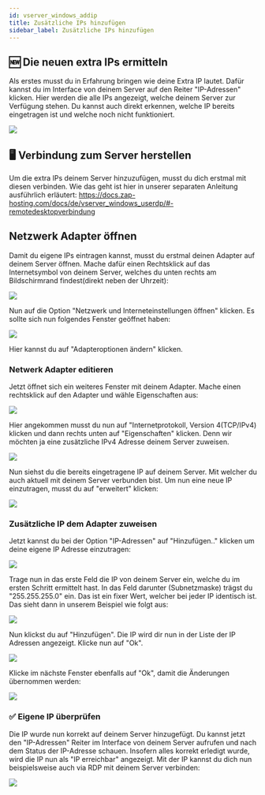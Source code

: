 ```yaml
---
id: vserver_windows_addip
title: Zusätzliche IPs hinzufügen
sidebar_label: Zusätzliche IPs hinzufügen
---
```


## 🆕 Die neuen extra IPs ermitteln
Als erstes musst du in Erfahrung bringen wie deine Extra IP lautet.
Dafür kannst du im Interface von deinem Server auf den Reiter "IP-Adressen" klicken.
Hier werden die alle IPs angezeigt, welche deinem Server zur Verfügung stehen.
Du kannst auch direkt erkennen, welche IP bereits eingetragen ist und welche noch nicht funktioniert.

![](https://screensaver01.zap-hosting.com/index.php/s/znWitTCmSJfRS6x/preview)

## 🖥 Verbindung zum Server herstellen
Um die extra IPs deinem Server hinzuzufügen, musst du dich erstmal mit diesen verbinden.
Wie das geht ist hier in unserer separaten Anleitung ausführlich erläutert:
https://docs.zap-hosting.com/docs/de/vserver_windows_userdp/#-remotedesktopverbindung

##  Netzwerk Adapter öffnen
Damit du eigene IPs eintragen kannst, musst du erstmal deinen Adapter auf deinem Server öffnen.
Mache dafür einen Rechtsklick auf das Internetsymbol von deinem Server, welches du unten rechts am Bildschirmrand findest(direkt neben der Uhrzeit):

![](https://screensaver01.zap-hosting.com/index.php/s/xD4CwRajgQJB3QG/preview)

Nun auf die Option "Netzwerk und Interneteinstellungen öffnen" klicken.
Es sollte sich nun folgendes Fenster geöffnet haben:

![](https://screensaver01.zap-hosting.com/index.php/s/8H6eK78xzSbjagq/preview)

Hier kannst du auf "Adapteroptionen ändern" klicken.

### Netwerk Adapter editieren
Jetzt öffnet sich ein weiteres Fenster mit deinem Adapter.
Mache einen rechtsklick auf den Adapter und wähle Eigenschaften aus:

![](https://screensaver01.zap-hosting.com/index.php/s/CfYNftFfiDeZSE9/preview)

Hier angekommen musst du nun auf "Internetprotokoll, Version 4(TCP/IPv4) klicken und dann rechts unten auf "Eigenschaften" klicken.
Denn wir möchten ja eine zusätzliche IPv4 Adresse deinem Server zuweisen.

![](https://screensaver01.zap-hosting.com/index.php/s/baDAPZkPSWi9K72/preview)

Nun siehst du die bereits eingetragene IP auf deinem Server. Mit welcher du auch aktuell mit deinem Server verbunden bist.
Um nun eine neue IP einzutragen, musst du auf "erweitert" klicken:

![](https://screensaver01.zap-hosting.com/index.php/s/m7ReFrefziBm4pW/preview)

### Zusätzliche IP dem Adapter zuweisen
Jetzt kannst du bei der Option "IP-Adressen" auf "Hinzufügen.." klicken um deine eigene IP Adresse einzutragen:

![](https://screensaver01.zap-hosting.com/index.php/s/osZsFMc5b9S5mR6/preview)

Trage nun in das erste Feld die IP von deinem Server ein, welche du im ersten Schritt ermittelt hast.
In das Feld darunter (Subnetzmaske) trägst du "255.255.255.0" ein.
Das ist ein fixer Wert, welcher bei jeder IP identisch ist.
Das sieht dann in unserem Beispiel wie folgt aus:

![](https://screensaver01.zap-hosting.com/index.php/s/CFtPaG9zj6Pe6wf/preview)

Nun klickst du auf "Hinzufügen". Die IP wird dir nun in der Liste der IP Adressen angezeigt.
Klicke nun auf "Ok".

![](https://screensaver01.zap-hosting.com/index.php/s/kqkWXtGisTDkS9X/preview)

Klicke im nächste Fenster ebenfalls auf "Ok", damit die Änderungen übernommen werden:

![](https://screensaver01.zap-hosting.com/index.php/s/QxqB7NG8KFDkYBy/preview)

### ✅ Eigene IP überprüfen
Die IP wurde nun korrekt auf deinem Server hinzugefügt.
Du kannst jetzt den "IP-Adressen" Reiter im Interface von deinem Server aufrufen und nach dem Status der IP-Adresse schauen.
Insofern alles korrekt erledigt wurde, wird die IP nun als "IP erreichbar" angezeigt.
Mit der IP kannst du dich nun beispielsweise auch via RDP mit deinem Server verbinden:

![](https://screensaver01.zap-hosting.com/index.php/s/XBErekHMEwD9cZw/preview)



